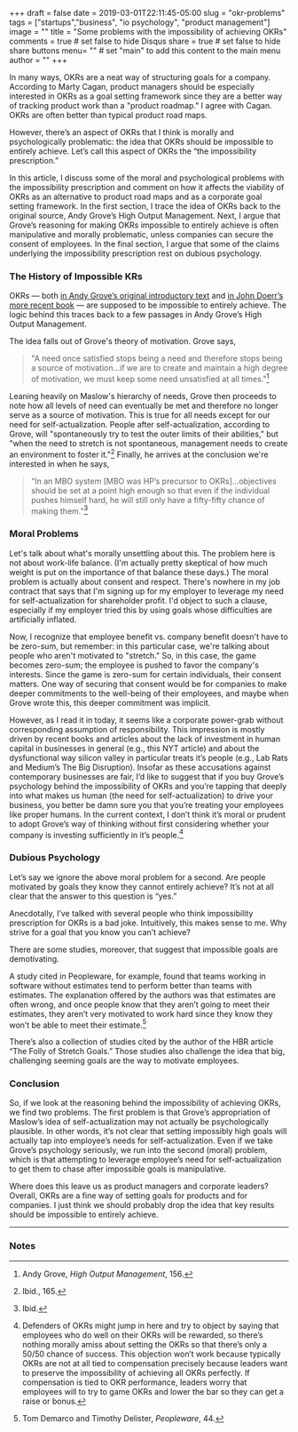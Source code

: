 +++
draft = false
date = 2019-03-01T22:11:45-05:00
slug = "okr-problems"
tags = ["startups","business", "io psychology", "product management"]
image = ""
title = "Some problems with the impossibility of achieving OKRs"
comments = true	# set false to hide Disqus
share = true	# set false to hide share buttons
menu= ""		# set "main" to add this content to the main menu
author = ""
+++

In many ways, OKRs are a neat way of structuring goals for a company. According to Marty Cagan, product managers should be especially interested in OKRs as a goal setting framework since they are a better way of tracking product work than a "product roadmap." I agree with Cagan. OKRs are often better than typical product road maps.

However, there’s an aspect of OKRs that I think is morally and psychologically problematic: the idea that OKRs should be impossible to entirely achieve. Let’s call this aspect of OKRs the “the impossibility prescription.” 

In this article, I discuss some of the moral and psychological problems with the impossibility prescription and comment on how it affects the viability of OKRs as an alternative to product road maps and as a corporate goal setting framework. In the first section, I trace the idea of OKRs back to the original source, Andy Grove’s High Output Management. Next, I argue that Grove’s reasoning for making OKRs impossible to entirely achieve is often manipulative and morally problematic, unless companies can secure the consent of employees. In the final section, I argue that some of the claims underlying the impossibility prescription rest on dubious psychology.

### The History of Impossible KRs

OKRs — both [in Andy Grove’s original introductory text](https://www.amazon.com/dp/B015VACHOK/ref=dp-kindle-redirect?_encoding=UTF8&btkr=1) and [in John Doerr’s more recent book](https://www.amazon.com/dp/B078FZ9SYB/ref=dp-kindle-redirect?_encoding=UTF8&btkr=1) — are supposed to be impossible to entirely achieve. The logic behind this traces back to a few passages in Andy Grove’s High Output Management.

The idea falls out of Grove's theory of motivation. Grove says, 

>"A need once satisfied stops being a need and therefore stops being a source of motivation...if we are to create and maintain a high degree of motivation, we must keep some need unsatisfied at all times."[^1] 

Leaning heavily on Maslow's hierarchy of needs, Grove then proceeds to note how all levels of need can eventually be met and therefore no longer serve as a source of motivation. This is true for all needs except for our need for self-actualization. People after self-actualization, according to Grove, will "spontaneously try to test the outer limits of their abilities," but "when the need to stretch is not spontaneous, management needs to create an environment to foster it."[^2] Finally, he arrives at the conclusion we're interested in when he says, 

>“In an MBO system [MBO was HP’s precursor to OKRs]…objectives should be set at a point high enough so that even if the individual pushes himself hard, he will still only have a fifty-fifty chance of making them."[^3]

### Moral Problems

Let's talk about what's morally unsettling about this. The problem here is not about work-life balance. (I'm actually pretty skeptical of how much weight is put on the importance of that balance these days.) The moral problem is actually about consent and respect. There's nowhere in my job contract that says that I'm signing up for my employer to leverage my need for self-actualization for shareholder profit. I'd object to such a clause, especially if my employer tried this by using goals whose difficulties are artificially inflated.

Now, I recognize that employee benefit vs. company benefit doesn't have to be zero-sum, but remember: in this particular case, we're talking about people who aren't motivated to "stretch." So, in this case, the game becomes zero-sum; the employee is pushed to favor the company's interests. Since the game is zero-sum for certain individuals, their consent matters. One way of securing that consent would be for companies to make deeper commitments to the well-being of their employees, and maybe when Grove wrote this, this deeper commitment was implicit.

However, as I read it in today, it seems like a corporate power-grab without corresponding assumption of responsibility. This impression is mostly driven by recent books and articles about the lack of investment in human capital in businesses in general (e.g., this NYT article) and about the dysfunctional way silicon valley in particular treats it’s people (e.g., Lab Rats and Medium’s The Big Disruption). Insofar as these accusations against contemporary businesses are fair, I’d like to suggest that if you buy Grove’s psychology behind the impossibility of OKRs and you’re tapping that deeply into what makes us human (the need for self-actualization) to drive your business, you better be damn sure you that you’re treating your employees like proper humans. In the current context, I don’t think it’s moral or prudent to adopt Grove’s way of thinking without first considering whether your company is investing sufficiently in it’s people.[^4]

### Dubious Psychology

Let’s say we ignore the above moral problem for a second. Are people motivated by goals they know they cannot entirely achieve? It’s not at all clear that the answer to this question is “yes.” 

Anecdotally, I’ve talked with several people who think impossibility prescription for OKRs is a bad joke. Intuitively, this makes sense to me. Why strive for a goal that you know you can’t achieve?

There are some studies, moreover, that suggest that impossible goals are demotivating.

A study cited in Peopleware, for example, found that teams working in software without estimates tend to perform better than teams with estimates. The explanation offered by the authors was that estimates are often wrong, and once people know that they aren’t going to meet their estimates, they aren’t very motivated to work hard since they know they won’t be able to meet their estimate.[^5]

There’s also a collection of studies cited by the author of the HBR article “The Folly of Stretch Goals.” Those studies also challenge the idea that big, challenging seeming goals are the way to motivate employees.

### Conclusion

So, if we look at the reasoning behind the impossibility of achieving OKRs, we find two problems. The first problem is that Grove’s appropriation of Maslow’s idea of self-actualization may not actually be psychologically plausible. In other words, it’s not clear that setting impossibly high goals will actually tap into employee’s needs for self-actualization. Even if we take Grove’s psychology seriously, we run into the second (moral) problem, which is that attempting to leverage employee’s need for self-actualization to get them to chase after impossible goals is manipulative.

Where does this leave us as product managers and corporate leaders? Overall, OKRs are a fine way of setting goals for products and for companies. I just think we should probably drop the idea that key results should be impossible to entirely achieve.

---

### Notes

[^1]: Andy Grove, _High Output Management_, 156.

[^2]: Ibid., 165.

[^3]: Ibid.

[^4]: Defenders of OKRs might jump in here and try to object by saying that employees who do well on their OKRs will be rewarded, so there’s nothing morally amiss about setting the OKRs so that there’s only a 50/50 chance of success. This objection won’t work because typically OKRs are not at all tied to compensation precisely because leaders want to preserve the impossibility of achieving all OKRs perfectly. If compensation is tied to OKR performance, leaders worry that employees will to try to game OKRs and lower the bar so they can get a raise or bonus.

[^5]: Tom Demarco and Timothy Delister, _Peopleware_, 44.


